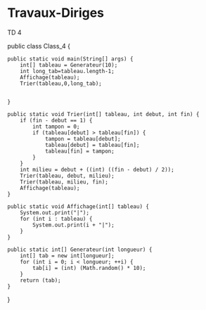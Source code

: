 # Travaux-Diriges
TD 4

public class Class_4 {

	public static void main(String[] args) {
		int[] tableau = Generateur(10);
		int long_tab=tableau.length-1;
		Affichage(tableau);
		Trier(tableau,0,long_tab);
		

	}

	public static void Trier(int[] tableau, int debut, int fin) {
		if (fin - debut == 1) {
			int tampon = 0;
			if (tableau[debut] > tableau[fin]) {
				tampon = tableau[debut];
				tableau[debut] = tableau[fin];
				tableau[fin] = tampon;
			}
		}
		int milieu = debut + ((int) ((fin - debut) / 2));
		Trier(tableau, debut, milieu);
		Trier(tableau, milieu, fin);
		Affichage(tableau);
	}

	public static void Affichage(int[] tableau) {
		System.out.print("|");
		for (int i : tableau) {
			System.out.print(i + "|");
		}
	}

	public static int[] Generateur(int longueur) {
		int[] tab = new int[longueur];
		for (int i = 0; i < longueur; ++i) {
			tab[i] = (int) (Math.random() * 10);
		}
		return (tab);
	}
}

